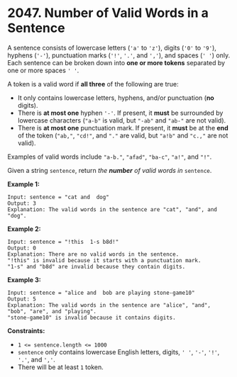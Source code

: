# 2047. Number of Valid Words in a Sentence

A sentence consists of lowercase letters (`'a'` to `'z'`), digits (`'0'` to `'9'`), hyphens (`'-'`), punctuation marks (`'!'`, `'.'`, and `','`), and spaces (`' '`) only. Each sentence can be broken down into **one or more tokens** separated by one or more spaces `' '`.

A token is a valid word if **all three** of the following are true:

- It only contains lowercase letters, hyphens, and/or punctuation (**no** digits).
- There is **at most one** hyphen `'-'`. If present, it **must** be surrounded by lowercase characters (`"a-b"` is valid, but `"-ab"` and `"ab-"` are not valid).
- There is **at most one** punctuation mark. If present, it **must** be at the **end** of the token (`"ab,"`, `"cd!"`, and `"."` are valid, but `"a!b"` and `"c.,"` are not valid).

Examples of valid words include `"a-b."`, `"afad"`, `"ba-c"`, `"a!"`, and `"!"`.

Given a string `sentence`, return *the **number** of valid words in* `sentence`.

**Example 1:**

```()
Input: sentence = "cat and  dog"
Output: 3
Explanation: The valid words in the sentence are "cat", "and", and "dog".
```

**Example 2:**

```()
Input: sentence = "!this  1-s b8d!"
Output: 0
Explanation: There are no valid words in the sentence.
"!this" is invalid because it starts with a punctuation mark.
"1-s" and "b8d" are invalid because they contain digits.
```

**Example 3:**

```()
Input: sentence = "alice and  bob are playing stone-game10"
Output: 5
Explanation: The valid words in the sentence are "alice", "and", "bob", "are", and "playing".
"stone-game10" is invalid because it contains digits.
```

**Constraints:**

- `1 <= sentence.length <= 1000`
- `sentence` only contains lowercase English letters, digits, `' '`, `'-'`, `'!'`, `'.'`, and `','`.
- There will be at least `1` token.
